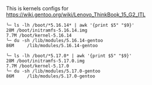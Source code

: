 
This is kernels configs for https://wiki.gentoo.org/wiki/Lenovo_ThinkBook_15_G2_ITL

```
╰─ ls -lh /boot/*5.16.14* | awk '{print $5" "$9}'
28M /boot/initramfs-5.16.14.img
7.7M /boot/kernel-5.16.14
╰─ du -sh /lib/modules/5.16.14-gentoo
86M     /lib/modules/5.16.14-gentoo
```

```
╰─ ls -lh /boot/*5.17.0* | awk '{print $5" "$9}'
28M /boot/initramfs-5.17.0.img
7.7M /boot/kernel-5.17.0
╰─ du -sh /lib/modules/5.17.0-gentoo
86M     /lib/modules/5.17.0-gentoo
```
